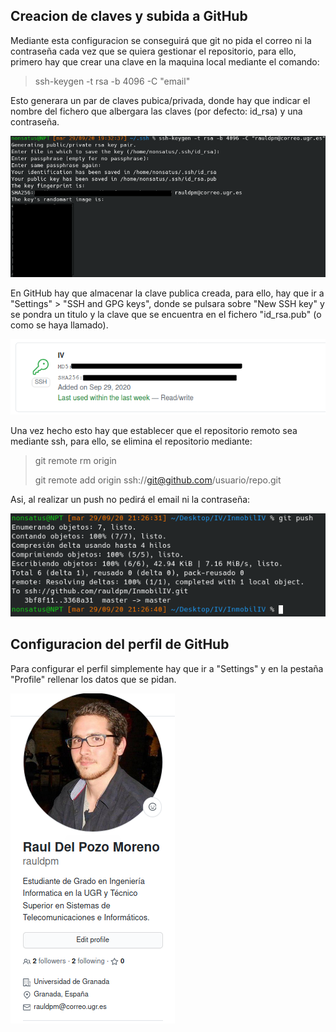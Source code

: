 
## Creacion de claves y subida a GitHub

Mediante esta configuracion se conseguirá que git no pida el correo ni la contraseña cada vez que se quiera gestionar el repositorio, para ello, primero hay que crear una clave en la maquina local mediante el comando:

> ssh-keygen -t rsa -b 4096 -C "email"

Esto generara un par de claves pubica/privada, donde hay que indicar el nombre del fichero que albergara las claves (por defecto: id_rsa) y una contraseña.

![Creacion claves](img/generated_key.png)

En GitHub hay que almacenar la clave publica creada, para ello, hay que ir a "Settings" > "SSH and GPG keys", donde se pulsara sobre "New SSH key" y se pondra un titulo y la clave que se encuentra en el fichero "id_rsa.pub" (o como se haya llamado).

![SSH key GitHub](img/github_key.png)

Una vez hecho esto hay que establecer que el repositorio remoto sea mediante ssh, para ello, se elimina el repositorio mediante:

> git remote rm origin
>
> git remote add origin ssh://git@github.com/usuario/repo.git

Asi, al realizar un push no pedirá el email ni la contraseña:

![git push sin password](img/git_push.png)

## Configuracion del perfil de GitHub

Para configurar el perfil simplemente hay que ir a "Settings" y en la pestaña "Profile" rellenar los datos que se pidan.

![profile](img/perfil.png)
